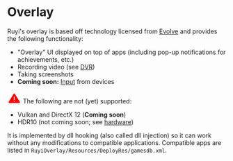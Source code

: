 # Overlay

Ruyi's overlay is based off technology licensed from [Evolve](www.evolvehq.com) and provides the following functionality:  

* "Overlay" UI displayed on top of apps (including pop-up notifications for achievements, etc.)
* Recording video (see [DVR](dvr.md))
* Taking screenshots
* __Coming soon:__ [Input](input.md) from devices

![](/docs/img/warning.png) The following are not (yet) supported:  

* Vulkan and DirectX 12 (__Coming soon__)
* HDR10 (not coming soon; see [hardware](hardware.md))

It is implemented by dll hooking (also called dll injection) so it can work without any modifications to compatible applications.  Compatible apps are listed in `RuyiOverlay/Resources/DeployRes/gamesdb.xml`.

